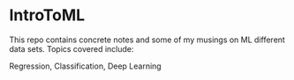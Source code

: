 # IntroToML

This repo contains concrete notes and some of my musings on ML different data sets. Topics covered include:

Regression, Classification, Deep Learning
